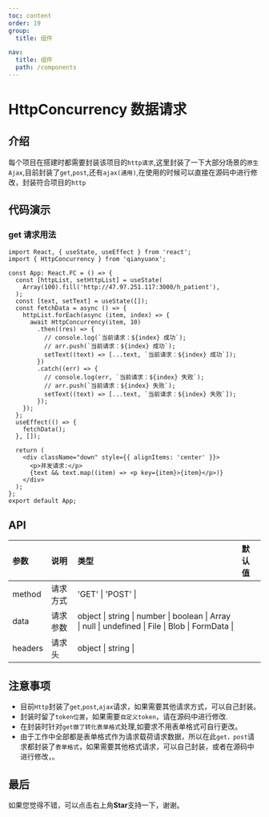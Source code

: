 ```yaml
---
toc: content
order: 19
group:
  title: 组件

nav:
  title: 组件
  path: /components
---
```


# HttpConcurrency 数据请求

## 介绍

每个项目在搭建时都需要封装该项目的`http请求`,这里封装了一下大部分场景的`原生Ajax`,目前封装了`get`,`post`,还有`ajax(通用)`,在使用的时候可以直接在源码中进行修改，封装符合项目的`http`

## 代码演示

### get 请求用法

```tsx
import React, { useState, useEffect } from 'react';
import { HttpConcurrency } from 'qianyuanx';

const App: React.FC = () => {
  const [httpList, setHttpList] = useState(
    Array(100).fill('http://47.97.251.117:3000/h_patient'),
  );
  const [text, setText] = useState([]);
  const fetchData = async () => {
    httpList.forEach(async (item, index) => {
      await HttpConcurrency(item, 10)
        .then((res) => {
          // console.log(`当前请求：${index} 成功`);
          // arr.push(`当前请求：${index} 成功`);
          setText((text) => [...text, `当前请求：${index} 成功`]);
        })
        .catch((err) => {
          // console.log(err, `当前请求：${index} 失败`);
          // arr.push(`当前请求：${index} 失败`);
          setText((text) => [...text, `当前请求：${index} 失败`]);
        });
    });
  };
  useEffect(() => {
    fetchData();
  }, []);

  return (
    <div className="down" style={{ alignItems: 'center' }}>
      <p>并发请求:</p>
      {text && text.map((item) => <p key={item}>{item}</p>)}
    </div>
  );
};
export default App;
```

## API

| 参数    | 说明     | 类型                                                                                               | 默认值 |
| :------ | :------- | :------------------------------------------------------------------------------------------------- | :----- |
| method  | 请求方式 | 'GET' \| 'POST' \|                                                                                 |
| data    | 请求参数 | object \| string \| number \| boolean \| Array \| null \| undefined \| File \| Blob \| FormData \| |
| headers | 请求头   | object \| string \|                                                                                |

## 注意事项

- 目前`Http`封装了`get`,`post`,`ajax`请求，如果需要其他请求方式，可以自己封装。
- 封装时留了`token位置`，如果需要`自定义token`，请在源码中进行修改.
- 在封装时针对`get做了转化表单格式`处理,如要求不用表单格式可自行更改。
- 由于工作中全部都是表单格式作为请求载荷请求数据，所以在此`get，post`请求都封装了`表单格式`，如果需要其他格式请求，可以自己封装，或者在源码中进行修改，。

## 最后

如果您觉得不错，可以点击右上角**Star**支持一下，谢谢。
